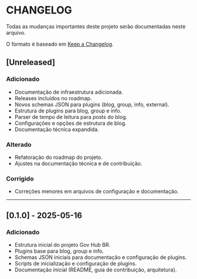 # CHANGELOG

Todas as mudanças importantes deste projeto serão documentadas neste arquivo.

O formato é baseado em [Keep a Changelog](https://keepachangelog.com/pt-BR/1.0.0/).

## [Unreleased]

### Adicionado
- Documentação de infraestrutura adicionada.
- Releases incluídos no roadmap.
- Novos schemas JSON para plugins (blog, group, info, external).
- Estrutura de plugins para blog, group e info.
- Parser de tempo de leitura para posts do blog.
- Configurações e opções de estrutura de blog.
- Documentação técnica expandida.

### Alterado
- Refatoração do roadmap do projeto.
- Ajustes na documentação técnica e de contribuição.

### Corrigido
- Correções menores em arquivos de configuração e documentação.

---

## [0.1.0] - 2025-05-16

### Adicionado
- Estrutura inicial do projeto Gov Hub BR.
- Plugins base para blog, group e info.
- Schemas JSON iniciais para documentação e configuração de plugins.
- Scripts de inicialização e configuração de plugins.
- Documentação inicial (README, guia de contribuição, arquitetura).